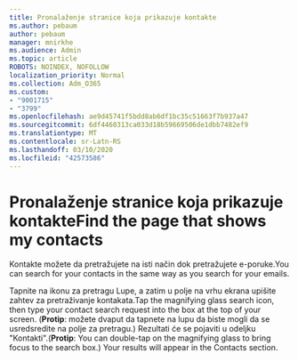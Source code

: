 ```yaml
---
title: Pronalaženje stranice koja prikazuje kontakte
ms.author: pebaum
author: pebaum
manager: mnirkhe
ms.audience: Admin
ms.topic: article
ROBOTS: NOINDEX, NOFOLLOW
localization_priority: Normal
ms.collection: Adm_O365
ms.custom:
- "9001715"
- "3799"
ms.openlocfilehash: ae9d45741f5bdd8ab6df1bc35c51663f7b937a47
ms.sourcegitcommit: 6df4460313ca033d18b59669506de1dbb7482ef9
ms.translationtype: MT
ms.contentlocale: sr-Latn-RS
ms.lasthandoff: 03/10/2020
ms.locfileid: "42573586"
---
```

# <a name="find-the-page-that-shows-my-contacts"></a><span data-ttu-id="770ec-102">Pronalaženje stranice koja prikazuje kontakte</span><span class="sxs-lookup"><span data-stu-id="770ec-102">Find the page that shows my contacts</span></span>

<span data-ttu-id="770ec-103">Kontakte možete da pretražujete na isti način dok pretražujete e-poruke.</span><span class="sxs-lookup"><span data-stu-id="770ec-103">You can search for your contacts in the same way as you search for your emails.</span></span>
 
<span data-ttu-id="770ec-104">Tapnite na ikonu za pretragu Lupe, a zatim u polje na vrhu ekrana upišite zahtev za pretraživanje kontakata.</span><span class="sxs-lookup"><span data-stu-id="770ec-104">Tap the magnifying glass search icon, then type your contact search request into the box at the top of your screen.</span></span> <span data-ttu-id="770ec-105">(**Protip**: možete dvaput da tapnete na lupu da biste mogli da se usredsredite na polje za pretragu.) Rezultati će se pojaviti u odeljku "Kontakti".</span><span class="sxs-lookup"><span data-stu-id="770ec-105">(**Protip**: You can double-tap on the magnifying glass to bring focus to the search box.) Your results will appear in the Contacts section.</span></span>
